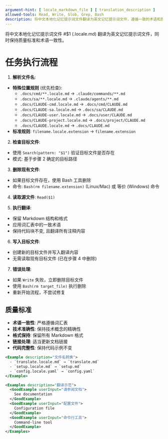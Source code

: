 ```yaml
---
argument-hint: [ locale_markdown_file ] [ translation_description ]
allowed-tools: Read, Write, Glob, Grep, Bash
description: 将中文本地化记忆提示词文件翻译为英文记忆提示词文件，遵循一致的术语和质量标准
---
```


将中文本地化记忆提示词文件 #$1 (.locale.md) 翻译为英文记忆提示词文件，同时保持质量标准和术语一致性。

# 任务执行流程

1. **解析文件名**:
  - **特殊位置规则** (优先检查):
    - `.docs/cmd/**.locale.md` -> `.claude/commands/**.md`
    - `.docs/sa/**.locale.md` -> `.claude/agents/**.md`
    - `.docs/CLAUDE-cmd.locale.md` -> `.docs/cmd/CLAUDE.md`
    - `.docs/CLAUDE-sa.locale.md` -> `.docs/sa/CLAUDE.md`
    - `.docs/CLAUDE-user.locale.md` -> `.docs/user/CLAUDE.md`
    - `.docs/CLAUDE-project.locale.md` -> `.docs/project/CLAUDE.md`
    - `.docs/CLAUDE.locale.md` -> `.docs/CLAUDE.md`
  - **标准规则**: `filename.locale.extension` -> `filename.extension`

2. **检查目标文件**:
  - 使用 `Search(pattern: "$1")` 验证目标文件是否存在
  - 模式: 基于步骤 2 确定的目标路径

3. **删除现有文件**:
  - 如果目标文件存在，使用 Bash 工具删除
  - 命令: `Bash(rm filename.extension)` (Linux/Mac) 或 等价 (Windows) 命令

4. **读取源文件**: `Read($1)`

5. **执行翻译**:
  - 保留 Markdown 结构和格式
  - 应用词汇表中的一致术语
  - 保持代码块不变, 且翻译所有注释内容

6. **写入目标文件**:
  - 创建新的目标文件并写入翻译内容
  - 无需读取现有目标文件 (已在步骤 4 中删除)

7. **错误处理**:
  - 如果 `Write` 失败，立即删除目标文件
  - 使用 `Bash(rm target_file)` 执行删除
  - 重新开始流程，不尝试修复



## 质量标准

- **术语一致性**: 严格遵循词汇表
- **技术准确性**: 保持技术概念的精确性
- **格式保持**: 保留所有 Markdown 格式
- **链接处理**: 适当更新文档链接
- **代码完整性**: 保持代码示例不变

```xml
<Example description="文件名转换">
  - `translate.locale.md` → `translate.md`
  - `setup.locale.md` → `setup.md`
  - `config.locale.yaml` → `config.yaml`
</Example>
```

```xml
<Examples description="翻译示范">
  <GoodExample userInput="请参阅文档">
    See documentation
  </GoodExample>
  <GoodExample userInput="配置文件">
    Configuration file
  </GoodExample>
  <GoodExample userInput="命令行工具">
    Command-line tool
  </GoodExample>
</Examples>
```
